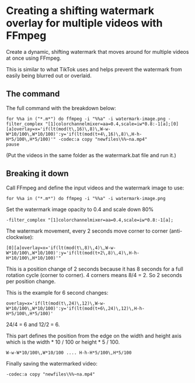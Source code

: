 # Creating a shifting watermark overlay for multiple videos with FFmpeg

Create a dynamic, shifting watermark that moves around for multiple videos at once using FFmpeg.

This is similar to what TikTok uses and helps prevent the watermark from easily being blurred out or overlaid.

## The command
The full command with the breakdown below:

    for %%a in ("*.m*") do ffmpeg -i "%%a" -i watermark-image.png -filter_complex "[1]colorchannelmixer=aa=0.4,scale=iw*0.8:-1[a];[0][a]overlay=x='if(lt(mod(t\,16)\,8)\,W-w-W*10/100\,W*10/100)':y='if(lt(mod(t+4\,16)\,8)\,H-h-H*5/100\,H*5/100)'" -codec:a copy "newfiles\%%~na.mp4"
    pause

(Put the videos in the same folder as the watermark.bat file and run it.)
## Breaking it down
Call FFmpeg and define the input videos and the watermark image to use:

    for %%a in ("*.m*") do ffmpeg -i "%%a" -i watermark-image.png
Set the watermark image opacity to 0.4 and scale down 80%

    -filter_complex "[1]colorchannelmixer=aa=0.4,scale=iw*0.8:-1[a];
The watermark movement, every 2 seconds move corner to corner (anti-clockwise):

    [0][a]overlay=x='if(lt(mod(t\,8)\,4)\,W-w-W*10/100\,W*10/100)':y='if(lt(mod(t+2\,8)\,4)\,H-h-H*10/100\,H*10/100)'"
This is a position change of 2 seconds because it has 8 seconds for a full rotation cycle (corner to corner). 4 corners means 8/4 = 2. So 2 seconds per position change.

This is the example for 6 second changes:

    overlay=x='if(lt(mod(t\,24)\,12)\,W-w-W*10/100\,W*10/100)':y='if(lt(mod(t+6\,24)\,12)\,H-h-H*5/100\,H*5/100)'
24/4 = 6 and 12/2 = 6.

This part defines the position from the edge on the width and height axis which is the width * 10 / 100 or height * 5 / 100.

    W-w-W*10/100\,W*10/100 .... H-h-H*5/100\,H*5/100
Finally saving the watermarked video:

    -codec:a copy "newfiles\%%~na.mp4"
